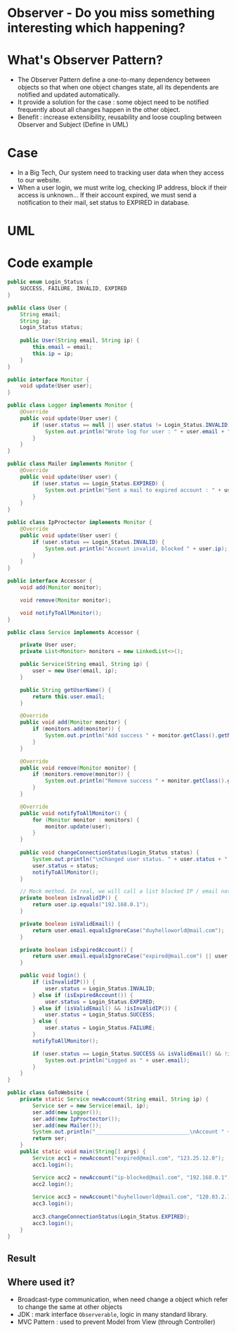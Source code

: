 # Observer - Do you miss something interesting which happening?

# What's Observer Pattern?
- The Observer Pattern define a one-to-many dependency between objects so that when one object changes state, all its dependents are notified and updated automatically.
- It provide a solution for the case : some object need to be notified frequently about all changes happen in the other object.
- Benefit : increase extensibility, reusability and loose coupling between Observer and Subject (Define in UML)

# Case
- In a Big Tech, Our system need to tracking user data when they access to our website. 
- When a user login, we must write log, checking IP address, block if their access is unknown... If their account expired, we must send a notification to their mail, set status to EXPIRED in database.
# UML 
<!--![](/observer/observer_uml.png)-->

# Code example
```java
public enum Login_Status {
    SUCCESS, FAILURE, INVALID, EXPIRED
}
```

```java
public class User {
    String email;
    String ip;
    Login_Status status;
    
    public User(String email, String ip) {
        this.email = email;
        this.ip = ip;
    }
}
```

```java
public interface Monitor {
    void update(User user);
}
```

```java
public class Logger implements Monitor {
    @Override
    public void update(User user) {
        if (user.status == null || user.status != Login_Status.INVALID) {
            System.out.println("Wrote log for user : " + user.email + "\t" + user.ip);
        }
    } 
}

public class Mailer implements Monitor {
    @Override
    public void update(User user) {
        if (user.status == Login_Status.EXPIRED) {
            System.out.println("Sent a mail to expired account : " + user.email);
        }
    }
}

public class IpProctector implements Monitor {
    @Override
    public void update(User user) {
        if (user.status == Login_Status.INVALID) {
            System.out.println("Account invalid, blocked " + user.ip);
        }
    }
}
```

```java
public interface Accessor {
    void add(Monitor monitor);

    void remove(Monitor monitor);

    void notifyToAllMonitor();
}
```

```java
public class Service implements Accessor {

    private User user;
    private List<Monitor> monitors = new LinkedList<>();

    public Service(String email, String ip) {
        user = new User(email, ip);
    }

    public String getUserName() {
        return this.user.email;
    }

    @Override
    public void add(Monitor monitor) {
        if (monitors.add(monitor)) {
            System.out.println("Add success " + monitor.getClass().getName() + ".service");
        }
    }

    @Override
    public void remove(Monitor monitor) {
        if (monitors.remove(monitor)) {
            System.out.println("Remove success " + monitor.getClass().getName() + ".service");
        }
    }

    @Override
    public void notifyToAllMonitor() {
        for (Monitor monitor : monitors) {
            monitor.update(user);
        }
    }
    
    public void changeConnectionStatus(Login_Status status) {
        System.out.println("\nChanged user status. " + user.status + " -> " + status);
        user.status = status;
        notifyToAllMonitor();
    }

    // Mock method. In real, we will call a list blocked IP / email not signed up from database
    private boolean isInvalidIP() {
        return user.ip.equals("192.168.0.1");
    }

    private boolean isValidEmail() {
        return user.email.equalsIgnoreCase("duyhelloworld@mail.com");
    }

    private boolean isExpiredAccount() {
        return user.email.equalsIgnoreCase("expired@mail.com") || user.status == Login_Status.EXPIRED;
    }

    public void login() {
        if (isInvalidIP()) {
            user.status = Login_Status.INVALID;
        } else if (isExpiredAccount()) {
            user.status = Login_Status.EXPIRED;
        } else if (isValidEmail() && !isInvalidIP()) {
            user.status = Login_Status.SUCCESS;
        } else {
            user.status = Login_Status.FAILURE;
        }
        notifyToAllMonitor();

        if (user.status == Login_Status.SUCCESS && isValidEmail() && !isExpiredAccount() && !isInvalidIP()) {
            System.out.println("Logged as " + user.email);
        }
    }
}
```

```java
public class GoToWebsite {
    private static Service newAccount(String email, String ip) {
        Service ser = new Service(email, ip);
        ser.add(new Logger());
        ser.add(new IpProctector());
        ser.add(new Mailer());
        System.out.println("______________________________\nAccount " + ser.getUserName() + " created.");
        return ser;
    }
    public static void main(String[] args) {
        Service acc1 = newAccount("expired@mail.com", "123.25.12.0");
        acc1.login();

        Service acc2 = newAccount("ip-blocked@mail.com", "192.168.0.1");
        acc2.login();
        
        Service acc3 = newAccount("duyhelloworld@mail.com", "120.03.2.103");
        acc3.login();
        
        acc3.changeConnectionStatus(Login_Status.EXPIRED);
        acc3.login();
    }
}
```

## Result
<!--![](/observer/result-observer.png)-->

## Where used it?
- Broadcast-type communication, when need change a object which refer to change the same at other objects
- JDK : mark interface `Observerable`, logic in many standard library.
- MVC Pattern : used to prevent Model from View (through Controller)